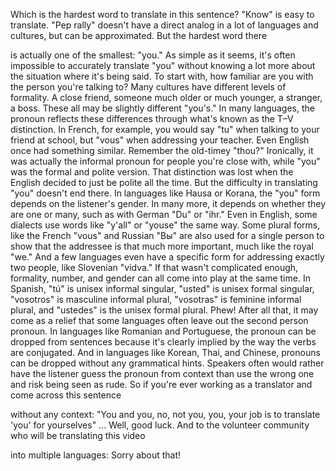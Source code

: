 
Which is the hardest word
to translate in this sentence?
&quot;Know&quot; is easy to translate.
&quot;Pep rally&quot; doesn&#39;t have a direct analog
in a lot of languages and cultures,
but can be approximated.
But the hardest word there

is actually one of the smallest: &quot;you.&quot;
As simple as it seems,
it&#39;s often impossible
to accurately translate &quot;you&quot;
without knowing a lot more about
the situation where it&#39;s being said.
To start with, how familiar are you
with the person you&#39;re talking to?
Many cultures have different levels
of formality.
A close friend,
someone much older or much younger,
a stranger,
a boss.
These all may be slightly
different &quot;you&#39;s.&quot;
In many languages, the pronoun
reflects these differences
through what&#39;s known
as the T–V distinction.
In French, for example,
you would say &quot;tu&quot; when talking
to your friend at school,
but &quot;vous&quot; when addressing your teacher.
Even English once had something similar.
Remember the old-timey &quot;thou?&quot;
Ironically, it was actually
the informal pronoun
for people you&#39;re close with,
while &quot;you&quot; was the formal
and polite version.
That distinction was lost
when the English decided
to just be polite all the time.
But the difficulty in translating
&quot;you&quot; doesn&#39;t end there.
In languages like Hausa or Korana,
the &quot;you&quot; form depends on
the listener&#39;s gender.
In many more, it depends on
whether they are one or many,
such as with German &quot;Du&quot; or &quot;ihr.&quot;
Even in English,
some dialects use words
like &quot;y&#39;all&quot; or &quot;youse&quot; the same way.
Some plural forms, like the French &quot;vous&quot;
and Russian &quot;Вы&quot;
are also used for a single person
to show that the addressee
is that much more important,
much like the royal &quot;we.&quot;
And a few languages
even have a specific form
for addressing exactly two people,
like Slovenian &quot;vidva.&quot;
If that wasn&#39;t complicated enough,
formality, number, and gender
can all come into play at the same time.
In Spanish, &quot;tú&quot; is unisex
informal singular,
&quot;usted&quot; is unisex formal singular,
&quot;vosotros&quot; is masculine informal plural,
&quot;vosotras&quot; is feminine informal plural,
and &quot;ustedes&quot; is the unisex formal plural.
Phew!
After all that,
it may come as a relief
that some languages often leave out
the second person pronoun.
In languages like Romanian and Portuguese,
the pronoun can be dropped from sentences
because it&#39;s clearly implied
by the way the verbs are conjugated.
And in languages like Korean,
Thai, and Chinese,
pronouns can be dropped
without any grammatical hints.
Speakers often would rather have
the listener guess
the pronoun from context
than use the wrong one
and risk being seen as rude.
So if you&#39;re ever working as a translator
and come across this sentence

without any context:
&quot;You and you, no, not you,
you, your job is to translate
&#39;you&#39; for yourselves&quot; ...
Well, good luck.
And to the volunteer community
who will be translating this video

into multiple languages:
Sorry about that!
